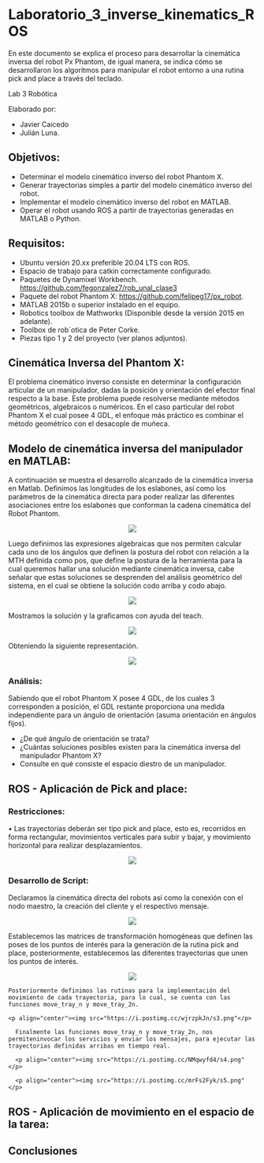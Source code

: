 # Laboratorio_3_inverse_kinematics_ROS
En este documento se explica el proceso para desarrollar la cinemática inversa del robot Px Phantom, de igual manera, se indica cómo se desarrollaron los algoritmos para manipular el robot entorno a una rutina pick and place a través del teclado.

Lab 3 Robótica

Elaborado por: 
- Javier Caicedo 
- Julián Luna.

## Objetivos:
- Determinar el modelo cinemático inverso del robot Phantom X.
- Generar trayectorias simples a partir del modelo cinemático inverso del robot.
- Implementar el modelo cinemático inverso del robot en MATLAB.
- Operar el robot usando ROS a partir de trayectorias generadas en MATLAB o Python.

## Requisitos:
- Ubuntu versión 20.xx preferible 20.04 LTS con ROS.
- Espacio de trabajo para catkin correctamente configurado.
- Paquetes de Dynamixel Workbench. https://github.com/fegonzalez7/rob_unal_clase3 
- Paquete del robot Phantom X: https://github.com/felipeg17/px_robot.
- MATLAB 2015b o superior instalado en el equipo.
- Robotics toolbox de Mathworks (Disponible desde la versión 2015 en adelante).
- Toolbox de rob´otica de Peter Corke.
- Piezas tipo 1 y 2 del proyecto (ver planos adjuntos).

## Cinemática Inversa del Phantom X:
El problema cinemático inverso consiste en determinar la configuración articular de un manipulador, dadas la posición y orientación del efector final respecto a la base. Este problema puede resolverse mediante métodos geométricos, algebraicos o numéricos. En el caso particular del robot Phantom X el cual posee 4 GDL, el enfoque más práctico es combinar el método geométrico con el desacople de muñeca.

## Modelo de cinemática inversa del manipulador en MATLAB:
A continuación se muestra el desarrollo alcanzado de la cinemática inversa en Matlab.
Definimos las longitudes de los eslabones, así como los parámetros de la cinemática directa para poder realizar las diferentes asociaciones entre los eslabones que conforman la cadena cinemática del Robot Phantom.

<p align="center"><img src="https://i.postimg.cc/kXx8jJBj/uno.png"</p>

Luego definimos las expresiones algebraicas que nos permiten calcular cada uno de los ángulos que definen la postura del robot con relación a la MTH definida como pos, que define la postura de la herramienta para la cual queremos hallar una solución mediante cinemática inversa, cabe señalar que estas soluciones se desprenden del análisis geométrico del sistema, en el cual se obtiene la solución codo arriba y codo abajo.

<p align="center"><img src="https://i.postimg.cc/sXv7K5hS/dos.png"</p>
  
Mostramos la solución y la graficamos con ayuda del teach.

<p align="center"><img src="https://i.postimg.cc/qMfyXhMh/tres.png"</p>
    
Obteniendo la siguiente representación.
 
<p align="center"><img src="https://i.postimg.cc/5yzvW1p2/cuatro.png"</p>  



### Análisis:
Sabiendo que el robot Phantom X posee 4 GDL, de los cuales 3 corresponden a posición, el GDL restante proporciona una medida independiente para un ángulo de orientación (asuma orientación en ángulos fijos).
- ¿De qué ángulo de orientación se trata?
- ¿Cuántas soluciones posibles existen para la cinemática inversa del manipulador Phantom X?
- Consulte en qué consiste el espacio diestro de un manipulador.

## ROS - Aplicación de Pick and place:
### Restricciones:
• Las trayectorias deberán ser tipo pick and place, esto es, recorridos en forma rectangular, movimientos verticales para subir y bajar, y movimiento horizontal para realizar desplazamientos.
  <p align="center"><img src="https://i.postimg.cc/Qdh7w27j/cinco.png"</p>
    
### Desarrollo de Script:
  Declaramos la cinemática directa del robots así como la conexión con el nodo maestro, la creación del cliente y el respectivo mensaje.
  
  
<p align="center"><img src="https://i.postimg.cc/3xNhVqyg/s1.png"</p>
  
  Establecemos las matrices de transformación homogéneas que definen las poses de los puntos de interés para la generación de la rutina pick and place, posteriormente, establecemos las diferentes trayectorias que unen los puntos de interés.

  <p align="center"><img src="https://i.postimg.cc/vBrw5Fjd/s2.png"</p>
    
    Posteriormente definimos las rutinas para la implementación del movimiento de cada trayectoria, para lo cual, se cuenta con las funciones move_tray_n y move_tray_2n.
    
    <p align="center"><img src="https://i.postimg.cc/wjrzpkJn/s3.png"</p>
      
      Finalmente las funciones move_tray_n y move_tray_2n, nos permiteninvocar los servicios y enviar los mensajes, para ejecutar las trayectorias definidas arribas en tiempo real.
      
      <p align="center"><img src="https://i.postimg.cc/NMqwyfd4/s4.png"</p>
        
      <p align="center"><img src="https://i.postimg.cc/mrFs2Fyk/s5.png"</p>
          
 

## ROS - Aplicación de movimiento en el espacio de la tarea:
## Conclusiones
